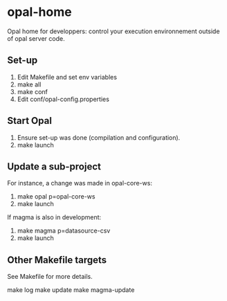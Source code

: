opal-home
=========

Opal home for developpers: control your execution environnement outside of opal server code.

## Set-up

1. Edit Makefile and set env variables
2. make all
3. make conf
4. Edit conf/opal-config.properties

## Start Opal

1. Ensure set-up was done (compilation and configuration).
2. make launch

## Update a sub-project

For instance, a change was made in opal-core-ws:

1. make opal p=opal-core-ws
2. make launch

If magma is also in development:

1. make magma p=datasource-csv
2. make launch

## Other Makefile targets

See Makefile for more details.

make log
make update
make magma-update
